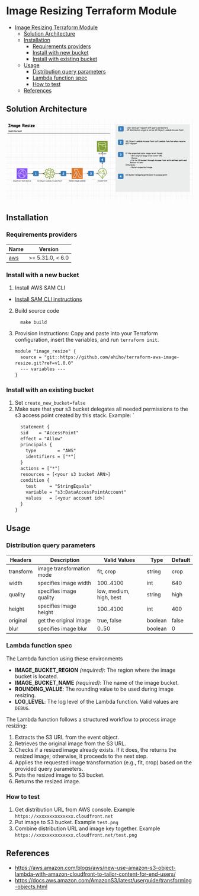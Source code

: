 # Image Resizing Terraform Module

- [Image Resizing Terraform Module](#image-resizing-terraform-module)
  - [Solution Architecture](#solution-architecture)
  - [Installation](#installation)
    - [Requirements providers](#requirements-providers)
    - [Install with new bucket](#install-with-new-bucket)
    - [Install with existing bucket](#install-with-existing-bucket)
  - [Usage](#usage)
    - [Distribution query parameters](#distribution-query-parameters)
    - [Lambda function spec](#lambda-function-spec)
    - [How to test](#how-to-test)
  - [References](#references)

## Solution Architecture

![alt text](./docs/flow.png)

## Installation
### Requirements providers

| Name                                              | Version          |
| ------------------------------------------------- | ---------------- |
| <a name="provider_aws"></a> [aws](#provider\_aws) | >= 5.31.0, < 6.0 |


### Install with a new bucket
1. Install AWS SAM CLI

- [Install SAM CLI instructions](https://docs.aws.amazon.com/serverless-application-model/latest/developerguide/install-sam-cli.html#install-sam-cli-instructions)

2. Build source code
    ```
      make build
    ```
3. Provision Instructions: Copy and paste into your Terraform configuration, insert the variables, and run `terraform init`.
    ```
    module "image_resize" {
      source = "git::https://github.com/ahiho/terraform-aws-image-resize.git?ref=v1.0.0"
      --- variables ---
    }
    ```
### Install with an existing bucket
1. Set `create_new_bucket=false`
2. Make sure that your s3 bucket delegates all needed permissions to the s3 access point created by this stack. Example: `
    ```
      statement {
      sid    = "AccessPoint"
      effect = "Allow"
      principals {
        type        = "AWS"
        identifiers = ["*"]
      }
      actions = ["*"]
      resources = [<your s3 bucket ARN>]
      condition {
        test     = "StringEquals"
        variable = "s3:DataAccessPointAccount"
        values   = [<your account id>]
      }
    }
    ```
## Usage

### Distribution query parameters

| Headers   | Description               | Valid Values            | Type    | Default |
| --------- | ------------------------- | ----------------------- | ------- | ------- |
| transform | image transformation mode | fit, crop               | string  | crop    |
| width     | specifies image width     | 100..4100               | int     | 640     |
| quality   | specifies image quality   | low, medium, high, best | string  | high    |
| height    | specifies image height    | 100..4100               | int     | 400     |
| original  | get the original image    | true, false             | boolean | false   |
| blur      | specifies image blur      | 0..50                   | boolean | 0       |

### Lambda function spec

The Lambda function using these environments

- **IMAGE_BUCKET_REGION** _(required)_: The region where the image bucket is located.
- **IMAGE_BUCKET_NAME** _(required)_: The name of the image bucket.
- **ROUNDING_VALUE**: The rounding value to be used during image resizing.
- **LOG_LEVEL**: The log level of the Lambda function. Valid values are `DEBUG`.

The Lambda function follows a structured workflow to process image resizing:

1. Extracts the S3 URL from the event object.
2. Retrieves the original image from the S3 URL.
3. Checks if a resized image already exists. If it does, the returns the resized image; otherwise, it proceeds to the next step.
4. Applies the requested image transformation (e.g., fit, crop) based on the provided query parameters.
5. Puts the resized image to S3 bucket.
6. Returns the resized image.

### How to test
1. Get distribution URL from AWS console. Example `https://xxxxxxxxxxxxxx.cloudfront.net`
2. Put image to S3 bucket. Example `test.png`
3. Combine distribution URL and image key together. Example `https://xxxxxxxxxxxxxx.cloudfront.net/test.png`

## References

- https://aws.amazon.com/blogs/aws/new-use-amazon-s3-object-lambda-with-amazon-cloudfront-to-tailor-content-for-end-users/
- https://docs.aws.amazon.com/AmazonS3/latest/userguide/transforming-objects.html
